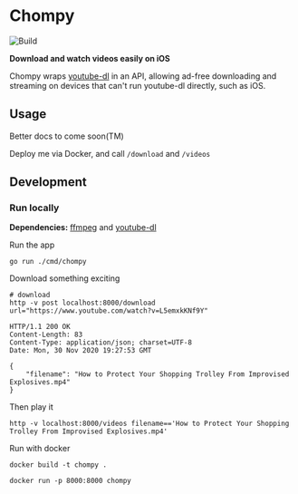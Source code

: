 # Chompy

![Build](https://github.com/hebo/chompy/workflows/gobuild/badge.svg)

**Download and watch videos easily on iOS**

Chompy wraps [youtube-dl](https://youtube-dl.org/) in an API, allowing ad-free downloading and streaming on devices that can't run youtube-dl directly, such as iOS.

## Usage

Better docs to come soon(TM)

Deploy me via Docker, and call `/download` and `/videos`

## Development

### Run locally

**Dependencies:** [ffmpeg](https://ffmpeg.org/) and [youtube-dl](https://youtube-dl.org/)

Run the app
```
go run ./cmd/chompy
```

Download something exciting

```
# download
http -v post localhost:8000/download url="https://www.youtube.com/watch?v=L5emxkKNf9Y"
```

```
HTTP/1.1 200 OK
Content-Length: 83
Content-Type: application/json; charset=UTF-8
Date: Mon, 30 Nov 2020 19:27:53 GMT

{
    "filename": "How to Protect Your Shopping Trolley From Improvised Explosives.mp4"
}
```

Then play it
```
http -v localhost:8000/videos filename=='How to Protect Your Shopping Trolley From Improvised Explosives.mp4'
```


Run with docker

```
docker build -t chompy .

docker run -p 8000:8000 chompy
```
